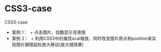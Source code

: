 # CSS3-case
CSS3-case
+ 案例 1：
  + 点击图片，炫酷显示背景图
+ 案例 2：
  + 利用CSS3中的属性scal缩放，同时改变图片原点和position来实现图片跟随鼠标放大移动(放大镜效果)
   
